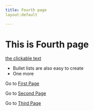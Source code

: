 ```yaml
---
title: Fourth page
layout:default

---
```


# This is Fourth page

[the clickable text](http://xlson.com/)

* Bullet lists are also easy to create
* One more

Go to [First Page](index.html)


Go to [Second Page](secpg.html)

Go to [Third Page](third.html)